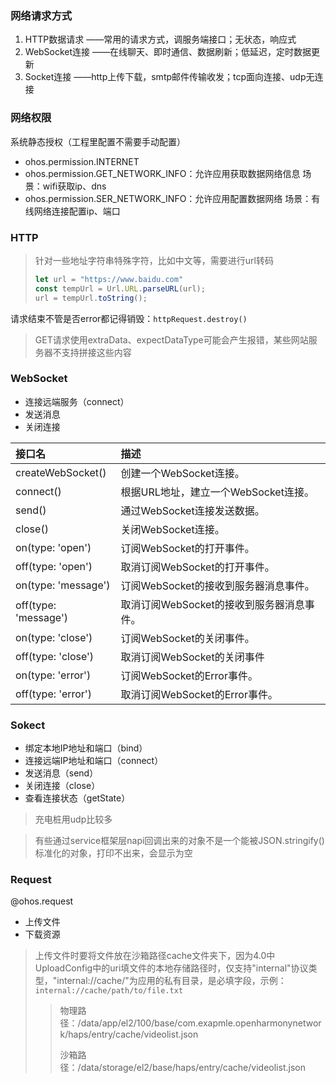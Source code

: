 ### 网络请求方式

1. HTTP数据请求
   ——常用的请求方式，调服务端接口；无状态，响应式
2. WebSocket连接
   ——在线聊天、即时通信、数据刷新；低延迟，定时数据更新
3. Socket连接
   ——http上传下载，smtp邮件传输收发；tcp面向连接、udp无连接



### 网络权限

系统静态授权（工程里配置不需要手动配置）

+ ohos.permission.INTERNET
+ ohos.permission.GET_NETWORK_INFO：允许应用获取数据网络信息
  场景：wifi获取ip、dns
+ ohos.permission.SER_NETWORK_INFO：允许应用配置数据网络
  场景：有线网络连接配置ip、端口



### HTTP

> 针对一些地址字符串特殊字符，比如中文等，需要进行url转码
>
> ```ts
> let url = "https://www.baidu.com"
> const tempUrl = Url.URL.parseURL(url);
> url = tempUrl.toString();
> ```



请求结束不管是否error都记得销毁：`httpRequest.destroy()`



> GET请求使用extraData、expectDataType可能会产生报错，某些网站服务器不支持拼接这些内容



### WebSocket

+ 连接远端服务（connect）
+ 发送消息
+ 关闭连接



| 接口名               | 描述                                      |
| :------------------- | :---------------------------------------- |
| createWebSocket()    | 创建一个WebSocket连接。                   |
| connect()            | 根据URL地址，建立一个WebSocket连接。      |
| send()               | 通过WebSocket连接发送数据。               |
| close()              | 关闭WebSocket连接。                       |
| on(type: 'open')     | 订阅WebSocket的打开事件。                 |
| off(type: 'open')    | 取消订阅WebSocket的打开事件。             |
| on(type: 'message')  | 订阅WebSocket的接收到服务器消息事件。     |
| off(type: 'message') | 取消订阅WebSocket的接收到服务器消息事件。 |
| on(type: 'close')    | 订阅WebSocket的关闭事件。                 |
| off(type: 'close')   | 取消订阅WebSocket的关闭事件               |
| on(type: 'error')    | 订阅WebSocket的Error事件。                |
| off(type: 'error')   | 取消订阅WebSocket的Error事件。            |





### Sokect

+ 绑定本地IP地址和端口（bind）
+ 连接远端IP地址和端口（connect）
+ 发送消息（send）
+ 关闭连接（close）
+ 查看连接状态（getState）



> 充电桩用udp比较多



> 有些通过service框架层napi回调出来的对象不是一个能被JSON.stringify()标准化的对象，打印不出来，会显示为空



### Request

@ohos.request

+ 上传文件
+ 下载资源



> 上传文件时要将文件放在沙箱路径cache文件夹下，因为4.0中UploadConfig中的uri填文件的本地存储路径时，仅支持"internal"协议类型，"internal://cache/"为应用的私有目录，是必填字段，示例：`internal://cache/path/to/file.txt`
>
> > 物理路径：/data/app/el2/100/base/com.exapmle.openharmonynetwork/haps/entry/cache/videolist.json
> >
> > 沙箱路径：/data/storage/el2/base/haps/entry/cache/videolist.json




